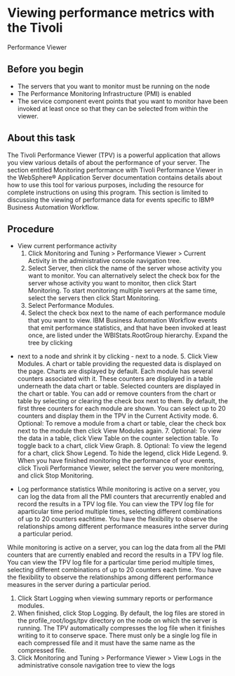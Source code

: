 <!-- image -->

# Viewing performance metrics with the Tivoli
Performance Viewer

## Before you begin

- The servers that you want to monitor must be running on the node
- The Performance Monitoring Infrastructure (PMI) is enabled
- The service component event points that you want to monitor have been invoked at least once so
that they can be selected from within the viewer.

## About this task

The Tivoli Performance Viewer (TPV) is a powerful
application that allows you view various details of about the performance of your server. The
section entitled Monitoring performance with Tivoli
Performance Viewer in the WebSphere® Application
Server
documentation contains details about how to use this tool for various purposes, including the
resource for complete instructions on using this program. This section is limited to discussing the
viewing of performance data for events specific to IBM® Business Automation
Workflow.

## Procedure

- View current performance activity
    1. Click Monitoring and Tuning > Performance Viewer > Current Activity in the administrative console navigation tree.
    2. Select Server, then click the name of the server whose activity you want
to monitor.
You can alternatively select the check box for the server whose activity you want to monitor,
then click Start Monitoring. To start monitoring multiple servers at the same
time, select the servers then click Start Monitoring.
    3. Select Performance Modules.
    4. Select the check box next to the name of each performance module that you want to view. 
IBM Business Automation Workflow events that emit performance
statistics, and that have been invoked at least once, are listed under the
WBIStats.RootGroup hierarchy. Expand the tree by clicking
+ next to a node and shrink it by clicking - next to a
node.
    5. Click View Modules. 
A chart or table providing the requested data is displayed on the page. Charts are
displayed by default. Each module has several counters associated with it. These counters are
displayed in a table underneath the data chart or table. Selected counters are displayed in the
chart or table. You can add or remove counters from the chart or table by selecting or clearing the
check box next to them. By default, the first three counters for each module are shown.
You
can select up to 20 counters and display them in the TPV in the Current
Activity mode.
    6. Optional: 
To remove a module from a chart or table, clear the check box next to the module then click
View Modules again.
    7. Optional: 
To view the data in a table, click View Table on the counter selection
table. 
To toggle back to a chart, click View Graph.
    8. Optional: 
To view the legend for a chart, click Show Legend. To hide the legend,
click Hide Legend.
    9. When you have finished monitoring the performance of your events, click Tivoli
Performance Viewer, select the server you were monitoring, and click Stop
Monitoring.
- Log performance statistics While monitoring is active on a server, you can log the data from all the PMI counters that arecurrently enabled and record the results in a TPV log file. You can view the TPV log file for aparticular time period multiple times, selecting different combinations of up to 20 counters eachtime. You have the flexibility to observe the relationships among different performance measures inthe server during a particular period.

While monitoring is active on a server, you can log the data from all the PMI counters that are
currently enabled and record the results in a TPV log file. You can view the TPV log file for a
particular time period multiple times, selecting different combinations of up to 20 counters each
time. You have the flexibility to observe the relationships among different performance measures in
the server during a particular period.

1. Click Start Logging when viewing summary reports or performance
modules.
2. When finished, click Stop Logging.
 By default, the log files are stored in the
profile\_root/logs/tpv directory on the node on which the
server is running. The TPV automatically compresses the log file when it finishes writing to it to
conserve space. There must only be a single log file in each compressed file and it must have the
same name as the compressed file.
3. Click Monitoring and Tuning > Performance Viewer > View Logs in the administrative console navigation tree to view the logs
